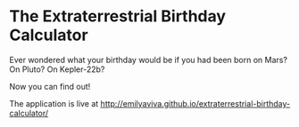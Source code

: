 # The Extraterrestrial Birthday Calculator
Ever wondered what your birthday would be if you had been born on Mars? On Pluto? On Kepler-22b?

Now you can find out!

The application is live at http://emilyaviva.github.io/extraterrestrial-birthday-calculator/
